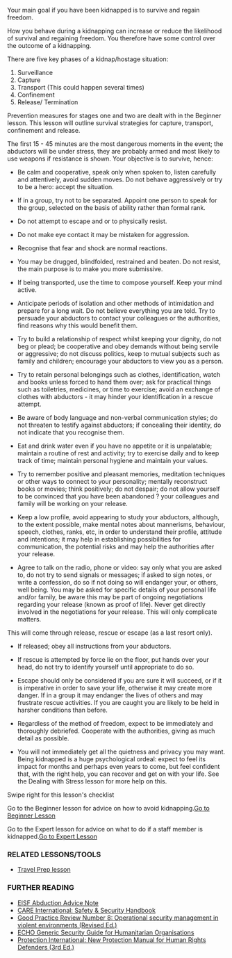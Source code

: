 Your main goal if you have been kidnapped is to survive and regain
freedom.

How you behave during a kidnapping can increase or reduce the likelihood
of survival and regaining freedom. You therefore have some control over
the outcome of a kidnapping.

There are five key phases of a kidnap/hostage situation:

1.  Surveillance
2.  Capture
3.  Transport (This could happen several times)
4.  Confinement
5.  Release/ Termination

Prevention measures for stages one and two are dealt with in the
Beginner lesson. This lesson will outline survival strategies for
capture, transport, confinement and release.

The first 15 - 45 minutes are the most dangerous moments in the event;
the abductors will be under stress, they are probably armed and most
likely to use weapons if resistance is shown. Your objective is to
survive, hence:

-   Be calm and cooperative, speak only when spoken to, listen carefully
    and attentively, avoid sudden moves. Do not behave aggressively or
    try to be a hero: accept the situation.
-   If in a group, try not to be separated. Appoint one person to speak
    for the group, selected on the basis of ability rather than
    formal rank.
-   Do not attempt to escape and or to physically resist.
-   Do not make eye contact it may be mistaken for aggression.
-   Recognise that fear and shock are normal reactions.

-   You may be drugged, blindfolded, restrained and beaten. Do not
    resist, the main purpose is to make you more submissive.
-   If being transported, use the time to compose yourself. Keep your
    mind active.

-   Anticipate periods of isolation and other methods of intimidation
    and prepare for a long wait. Do not believe everything you are told.
    Try to persuade your abductors to contact your colleagues or the
    authorities, find reasons why this would benefit them.
-   Try to build a relationship of respect whilst keeping your dignity,
    do not beg or plead; be cooperative and obey demands without being
    servile or aggressive; do not discuss politics, keep to mutual
    subjects such as family and children; encourage your abductors to
    view you as a person.
-   Try to retain personal belongings such as clothes, identification,
    watch and books unless forced to hand them over; ask for practical
    things such as toiletries, medicines, or time to exercise; avoid an
    exchange of clothes with abductors - it may hinder your
    identification in a rescue attempt.
-   Be aware of body language and non-verbal communication styles; do
    not threaten to testify against abductors; if concealing their
    identity, do not indicate that you recognise them.
-   Eat and drink water even if you have no appetite or it is
    unpalatable; maintain a routine of rest and activity; try to
    exercise daily and to keep track of time; maintain personal hygiene
    and maintain your values.
-   Try to remember positive and pleasant memories, meditation
    techniques or other ways to connect to your personality; mentally
    reconstruct books or movies; think positively; do not despair; do
    not allow yourself to be convinced that you have been abandoned ?
    your colleagues and family will be working on your release.
-   Keep a low profile, avoid appearing to study your abductors,
    although, to the extent possible, make mental notes about
    mannerisms, behaviour, speech, clothes, ranks, etc, in order to
    understand their profile, attitude and intentions; it may help in
    establishing possibilities for communication, the potential risks
    and may help the authorities after your release.
-   Agree to talk on the radio, phone or video: say only what you are
    asked to, do not try to send signals or messages; if asked to sign
    notes, or write a confession, do so if not doing so will endanger
    your, or others, well being. You may be asked for specific details
    of your personal life and/or family, be aware this may be part of
    ongoing negotiations regarding your release (known as proof
    of life). Never get directly involved in the negotiations for
    your release. This will only complicate matters.

This will come through release, rescue or escape (as a last resort
only).

-   If released; obey all instructions from your abductors.
-   If rescue is attempted by force lie on the floor, put hands over
    your head, do not try to identify yourself until appropriate to
    do so.
-   Escape should only be considered if you are sure it will succeed, or
    if it is imperative in order to save your life, otherwise it may
    create more danger. If in a group it may endanger the lives of
    others and may frustrate rescue activities. If you are caught you
    are likely to be held in harsher conditions than before.

-   Regardless of the method of freedom, expect to be immediately and
    thoroughly debriefed. Cooperate with the authorities, giving as much
    detail as possible.
-   You will not immediately get all the quietness and privacy you
    may want. Being kidnapped is a huge psychological ordeal: expect to
    feel its impact for months and perhaps even years to come, but feel
    confident that, with the right help, you can recover and get on with
    your life. See the Dealing with Stress lesson for more help on this.

Swipe right for this lesson's checklist

Go to the Beginner lesson for advice on how to avoid kidnapping.[Go to
Beginner Lesson](umbrella://lesson/kidnapping/1)

Go to the Expert lesson for advice on what to do if a staff member is
kidnapped.[Go to Expert Lesson](umbrella://lesson/kidnapping/3)

### RELATED LESSONS/TOOLS

-   [Travel Prep lesson](umbrella://lesson/preparation)

### FURTHER READING

-   [EISF Abduction Advice
    Note](https://www.eisf.eu/wp-content/uploads/2014/09/0541-MO-2010-Advice-Note-Abduction-Kidnapping.doc)
-   [CARE International: Safety & Security
    Handbook](ngolearning.org/courses/availablecourses/CARE%20Safety%20Course/Shared%20Documents/English_CARE_International_Safety_and_Security_Handbook.pdf)
-   [Good Practice Review Number 8: Operational security management in
    violent environments
    (Revised Ed.)](www.odihpn.org/download/gpr_8_revised2pdf)
-   [ECHO Generic Security Guide for Humanitarian
    Organisations](https://www.google.co.uk/url?sa=t&rct=j&q=&esrc=s&source=web&cd=1&cad=rja&uact=8&ved=0CCEQFjAA&url=http%3A%2F%2Fec.europa.eu%2Fecho%2Ffiles%2Fevaluation%2Fwatsan2005%2Fannex_files%2FECHO%2FECHO12%20-%20echo_generic_security_guide_en.doc&ei=kLxAVc6LOILuUP2SgbAE&usg=AFQjCNEXEOcbLeV24f3WolHmDwLq7KJzlQ&sig2=hbnI7wfdrGIHS7mmikBRWA)
-   [Protection International: New Protection Manual for Human Rights
    Defenders
    (3rd Ed.)](protectioninternational.org/publication/new-protection-manual-for-human-rights-defenders-3rd-edition/)

